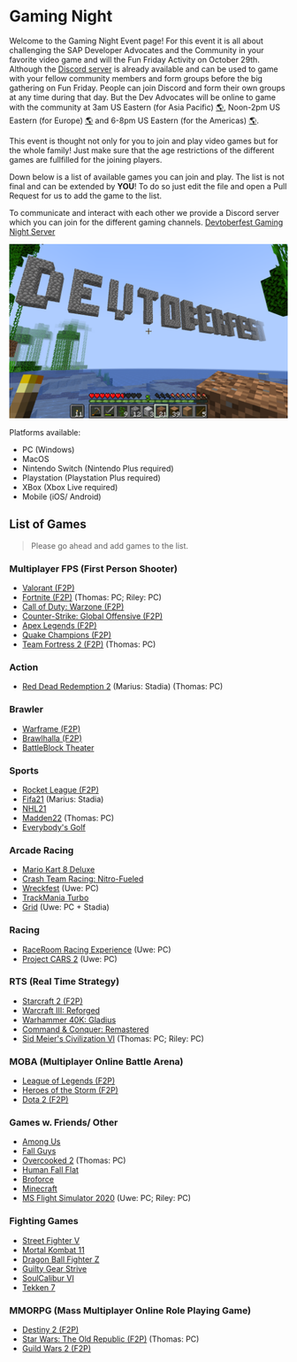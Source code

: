 # Gaming Night

Welcome to the Gaming Night Event page! For this event it is all about challenging the SAP Developer Advocates and the Community in your favorite video game and will the Fun Friday Activity on October 29th. Although the [Discord server](https://discord.gg/8EDCdsYe7p) is already available and can be used to game with your fellow community members and form groups before the big gathering on Fun Friday. People can join Discord and form their own groups at any time during that day.  But the Dev Advocates will be online to game with the community at 3am US Eastern (for Asia Pacific) [🌎](https://www.timeanddate.com/worldclock/converter.html?iso=20211029T070000&p1=136&p2=37&p3=438&p4=240&p5=198), Noon-2pm US Eastern (for Europe) [🌎](https://www.timeanddate.com/worldclock/converter.html?iso=20211029T160000&p1=136&p2=37&p3=438&p4=240&p5=198) and 6-8pm US Eastern (for the Americas) [🌎](https://www.timeanddate.com/worldclock/converter.html?iso=20211029T220000&p1=136&p2=37&p3=438&p4=240&p5=198).

This event is thought not only for you to join and play video games but for the whole family! Just make sure that the age restrictions of the different games are fullfilled for the joining players.

Down below is a list of available games you can join and play. The list is not final and can be extended by **YOU**! To do so just edit the file and open a Pull Request for us to add the game to the list.

To communicate and interact with each other we provide a Discord server which you can join for the different gaming channels. [Devtoberfest Gaming Night Server](https://discord.gg/8EDCdsYe7p)

<img src="../images/2021-10-08_22.38.42.png">


Platforms available:
- PC (Windows)
- MacOS
- Nintendo Switch (Nintendo Plus required)
- Playstation (Playstation Plus required)
- XBox (Xbox Live required)
- Mobile (iOS/ Android)

## List of Games

> Please go ahead and add games to the list.

### Multiplayer FPS (First Person Shooter)
- [Valorant (F2P)](https://playvalorant.com/)
- [Fortnite (F2P)](https://www.epicgames.com/fortnite/) (Thomas: PC; Riley: PC)
- [Call of Duty: Warzone (F2P)](https://www.callofduty.com/warzone)
- [Counter-Strike: Global Offensive (F2P)](https://store.steampowered.com/app/730/CounterStrike_Global_Offensive/)
- [Apex Legends (F2P)](https://www.ea.com/games/apex-legends)
- [Quake Champions (F2P)](https://quake.bethesda.net/en)
- [Team Fortress 2 (F2P)](http://www.teamfortress.com/) (Thomas: PC)

### Action
- [Red Dead Redemption 2](https://www.rockstargames.com/reddeadredemption2/) (Marius: Stadia) (Thomas: PC)

### Brawler
- [Warframe (F2P)](https://www.warframe.com/)
- [Brawlhalla (F2P)](https://www.brawlhalla.com/)
- [BattleBlock Theater](https://store.steampowered.com/app/238460/BattleBlock_Theater/)

### Sports
- [Rocket League (F2P)](https://www.rocketleague.com/)
- [Fifa21](https://www.ea.com/games/fifa/fifa-21) (Marius: Stadia)
- [NHL21](https://www.ea.com/de-de/games/nhl/nhl-21)
- [Madden22](https://www.ea.com/games/madden-nfl/madden-nfl-22) (Thomas: PC)
- [Everybody's Golf](https://store.playstation.com/de-de/product/EP9000-CUSA02171_00-0011223344556677/)

### Arcade Racing
- [Mario Kart 8 Deluxe](https://www.nintendo.de/Spiele/Nintendo-Switch/Mario-Kart-8-Deluxe-1173281.html)
- [Crash Team Racing: Nitro-Fueled](https://www.crashbandicoot.com/crashteamracing)
- [Wreckfest](https://order.wreckfestgame.com/) (Uwe: PC)
- [TrackMania Turbo](https://www.ubisoft.com/de-de/game/trackmania/turbo)
- [Grid](https://www.codemasters.com/game/grid/) (Uwe: PC + Stadia)

### Racing
- [RaceRoom Racing Experience](https://game.raceroom.com) (Uwe: PC)
- [Project CARS 2](https://www.projectcarsgame.com/two/) (Uwe: PC)

### RTS (Real Time Strategy)
- [Starcraft 2 (F2P)](https://starcraft2.com/)
- [Warcraft III: Reforged](https://playwarcraft3.com/)
- [Warhammer 40K: Gladius](https://store.steampowered.com/app/489630/Warhammer_40000_Gladius__Relics_of_War/)
- [Command & Conquer: Remastered](https://www.ea.com/de-de/games/command-and-conquer/command-and-conquer-remastered)
- [Sid Meier's Civilization VI](https://civilization.com/) (Thomas: PC; Riley: PC)

### MOBA (Multiplayer Online Battle Arena)
- [League of Legends (F2P)](https://na.leagueoflegends.com/en-us/)
- [Heroes of the Storm (F2P)](https://heroesofthestorm.com/en-us/)
- [Dota 2 (F2P)](https://www.dota2.com/play)

### Games w. Friends/ Other
- [Among Us](https://www.epicgames.com/store/de/p/among-us)
- [Fall Guys](https://store.steampowered.com/app/1097150/Fall_Guys_Ultimate_Knockout/)
- [Overcooked 2](https://store.steampowered.com/app/728880/Overcooked_2/) (Thomas: PC)
- [Human Fall Flat](https://store.steampowered.com/app/477160/Human_Fall_Flat/)
- [Broforce](https://www.broforcegame.com/)
- [Minecraft](https://www.minecraft.net/en-us)
- [MS Flight Simulator 2020](https://www.microsoft.com/de-de/p/microsoft-flight-simulator-standard-edition/9nxn8gf8n9ht?activetab=pivot:overviewtab) (Uwe: PC; Riley: PC)

### Fighting Games
- [Street Fighter V](https://streetfighter.com/)
- [Mortal Kombat 11](https://www.mortalkombat.com/)
- [Dragon Ball Fighter Z](https://store.steampowered.com/app/678950/DRAGON_BALL_FighterZ/)
- [Guilty Gear Strive](https://www.guiltygear.com/ggst/en/)
- [SoulCalibur VI](https://www.bandainamcoent.com/games/soulcalibur-vi)
- [Tekken 7](https://tk7.tekken.com/)

### MMORPG (Mass Multiplayer Online Role Playing Game)
- [Destiny 2 (F2P)](https://www.bungie.net/7/de/Destiny/NewLight)
- [Star Wars: The Old Republic (F2P)](https://www.swtor.com) (Thomas: PC)
- [Guild Wars 2 (F2P)](https://www.guildwars2.com/)
